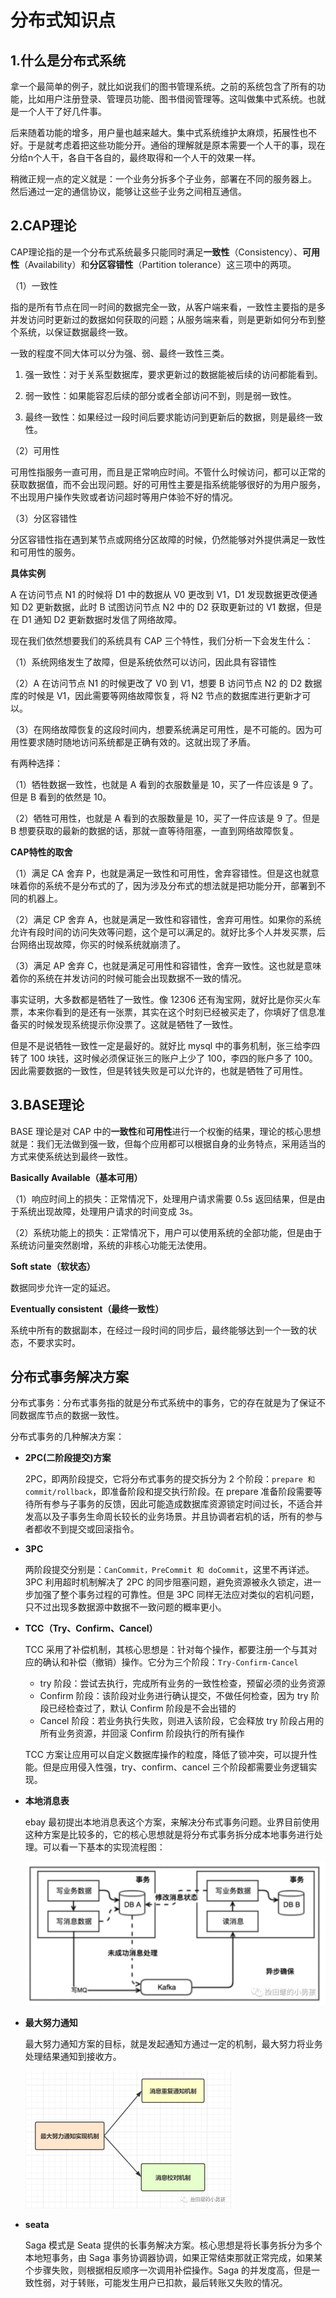 # 分布式知识点

## 1.什么是分布式系统

拿一个最简单的例子，就比如说我们的图书管理系统。之前的系统包含了所有的功能，比如用户注册登录、管理员功能、图书借阅管理等。这叫做集中式系统。也就是一个人干了好几件事。

后来随着功能的增多，用户量也越来越大。集中式系统维护太麻烦，拓展性也不好。于是就考虑着把这些功能分开。通俗的理解就是原本需要一个人干的事，现在分给n个人干，各自干各自的，最终取得和一个人干的效果一样。

稍微正规一点的定义就是：一个业务分拆多个子业务，部署在不同的服务器上。 然后通过一定的通信协议，能够让这些子业务之间相互通信。

## 2.CAP理论

CAP理论指的是一个分布式系统最多只能同时满足**一致性**（Consistency）、**可用性**（Availability）和**分区容错性**（Partition tolerance）这三项中的两项。

（1）一致性

指的是所有节点在同一时间的数据完全一致，从客户端来看，一致性主要指的是多并发访问时更新过的数据如何获取的问题；从服务端来看，则是更新如何分布到整个系统，以保证数据最终一致。

一致的程度不同大体可以分为强、弱、最终一致性三类。

1. 强一致性：对于关系型数据库，要求更新过的数据能被后续的访问都能看到。

2. 弱一致性：如果能容忍后续的部分或者全部访问不到，则是弱一致性。

3. 最终一致性：如果经过一段时间后要求能访问到更新后的数据，则是最终一致性。

（2）可用性

可用性指服务一直可用，而且是正常响应时间。不管什么时候访问，都可以正常的获取数据值，而不会出现问题。好的可用性主要是指系统能够很好的为用户服务，不出现用户操作失败或者访问超时等用户体验不好的情况。

（3）分区容错性

分区容错性指在遇到某节点或网络分区故障的时候，仍然能够对外提供满足一致性和可用性的服务。

**具体实例**

A 在访问节点 N1 的时候将 D1 中的数据从 V0 更改到 V1，D1 发现数据更改便通知 D2 更新数据，此时 B 试图访问节点 N2 中的 D2 获取更新过的 V1 数据，但是在 D1 通知 D2 更新数据时发信了网络故障。

现在我们依然想要我们的系统具有 CAP 三个特性，我们分析一下会发生什么：

（1）系统网络发生了故障，但是系统依然可以访问，因此具有容错性

（2）A 在访问节点 N1 的时候更改了 V0 到 V1，想要 B 访问节点 N2 的 D2 数据库的时候是 V1，因此需要等网络故障恢复，将 N2 节点的数据库进行更新才可以。

（3）在网络故障恢复的这段时间内，想要系统满足可用性，是不可能的。因为可用性要求随时随地访问系统都是正确有效的。这就出现了矛盾。

有两种选择：

（1）牺牲数据一致性，也就是 A 看到的衣服数量是 10，买了一件应该是 9 了。但是 B 看到的依然是 10。

（2）牺牲可用性，也就是 A 看到的衣服数量是 10，买了一件应该是 9 了。但是 B 想要获取的最新的数据的话，那就一直等待阻塞，一直到网络故障恢复。

**CAP特性的取舍**

（1）满足 CA 舍弃 P，也就是满足一致性和可用性，舍弃容错性。但是这也就意味着你的系统不是分布式的了，因为涉及分布式的想法就是把功能分开，部署到不同的机器上。

（2）满足 CP 舍弃 A，也就是满足一致性和容错性，舍弃可用性。如果你的系统允许有段时间的访问失效等问题，这个是可以满足的。就好比多个人并发买票，后台网络出现故障，你买的时候系统就崩溃了。

（3）满足 AP 舍弃 C，也就是满足可用性和容错性，舍弃一致性。这也就是意味着你的系统在并发访问的时候可能会出现数据不一致的情况。

事实证明，大多数都是牺牲了一致性。像 12306 还有淘宝网，就好比是你买火车票，本来你看到的是还有一张票，其实在这个时刻已经被买走了，你填好了信息准备买的时候发现系统提示你没票了。这就是牺牲了一致性。

但是不是说牺牲一致性一定是最好的。就好比 mysql 中的事务机制，张三给李四转了 100 块钱，这时候必须保证张三的账户上少了 100，李四的账户多了 100。因此需要数据的一致性，但是转钱失败是可以允许的，也就是牺牲了可用性。

## 3.BASE理论

BASE 理论是对 CAP 中的**一致性**和**可用性**进行一个权衡的结果，理论的核心思想就是：我们无法做到强一致，但每个应用都可以根据自身的业务特点，采用适当的方式来使系统达到最终一致性。

**Basically Available（基本可用）**

（1）响应时间上的损失：正常情况下，处理用户请求需要 0.5s 返回结果，但是由于系统出现故障，处理用户请求的时间变成 3s。

（2）系统功能上的损失：正常情况下，用户可以使用系统的全部功能，但是由于系统访问量突然剧增，系统的非核心功能无法使用。

**Soft state（软状态）**

数据同步允许一定的延迟。

**Eventually consistent（最终一致性）**

系统中所有的数据副本，在经过一段时间的同步后，最终能够达到一个一致的状态，不要求实时。

## 分布式事务解决方案

分布式事务：分布式事务指的就是分布式系统中的事务，它的存在就是为了保证不同数据库节点的数据一致性。

分布式事务的几种解决方案：

- **2PC(二阶段提交)方案**

  2PC，即两阶段提交，它将分布式事务的提交拆分为 2 个阶段：`prepare 和 commit/rollback`，即准备阶段和提交执行阶段。在 prepare 准备阶段需要等待所有参与子事务的反馈，因此可能造成数据库资源锁定时间过长，不适合并发高以及子事务生命周长较长的业务场景。并且协调者宕机的话，所有的参与者都收不到提交或回滚指令。

- **3PC**

  两阶段提交分别是：`CanCommit，PreCommit 和 doCommit`，这里不再详述。3PC 利用超时机制解决了 2PC 的同步阻塞问题，避免资源被永久锁定，进一步加强了整个事务过程的可靠性。但是 3PC 同样无法应对类似的宕机问题，只不过出现多数据源中数据不一致问题的概率更小。

- **TCC（Try、Confirm、Cancel）**

  TCC 采用了补偿机制，其核心思想是：针对每个操作，都要注册一个与其对应的确认和补偿（撤销）操作。它分为三个阶段：`Try-Confirm-Cancel`

  - try 阶段：尝试去执行，完成所有业务的一致性检查，预留必须的业务资源
  - Confirm 阶段：该阶段对业务进行确认提交，不做任何检查，因为 try 阶段已经检查过了，默认 Confirm 阶段是不会出错的
  - Cancel 阶段：若业务执行失败，则进入该阶段，它会释放 try 阶段占用的所有业务资源，并回滚 Confirm 阶段执行的所有操作

  TCC 方案让应用可以自定义数据库操作的粒度，降低了锁冲突，可以提升性能。但是应用侵入性强，try、confirm、cancel 三个阶段都需要业务逻辑实现。

- **本地消息表**

  ebay 最初提出本地消息表这个方案，来解决分布式事务问题。业界目前使用这种方案是比较多的，它的核心思想就是将分布式事务拆分成本地事务进行处理。可以看一下基本的实现流程图：

  <img src="https://raw.githubusercontent.com/Famezyy/picture/master/notePictureBed/202301280042907.png" alt="图片" style="zoom: 50%;" />

- **最大努力通知**

  最大努力通知方案的目标，就是发起通知方通过一定的机制，最大努力将业务处理结果通知到接收方。

  <img src="https://raw.githubusercontent.com/Famezyy/picture/master/notePictureBed/202301280042908.png" alt="图片" style="zoom:50%;" />

- **seata**

  Saga 模式是 Seata 提供的长事务解决方案。核心思想是将长事务拆分为多个本地短事务，由 Saga 事务协调器协调，如果正常结束那就正常完成，如果某个步骤失败，则根据相反顺序一次调用补偿操作。Saga 的并发度高，但是一致性弱，对于转账，可能发生用户已扣款，最后转账又失败的情况。
